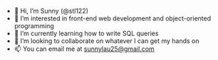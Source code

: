 - 👋 Hi, I’m Sunny (@stl122)
- 👀 I’m interested in front-end web development and object-oriented programming
- 🌱 I’m currently learning how to write SQL queries
- 💞️ I’m looking to collaborate on whatever I can get my hands on
- 📫 You can email me at sunnylau25@gmail.com

<!---
stl122/stl122 is a ✨ special ✨ repository because its `README.md` (this file) appears on your GitHub profile.
You can click the Preview link to take a look at your changes.
--->
